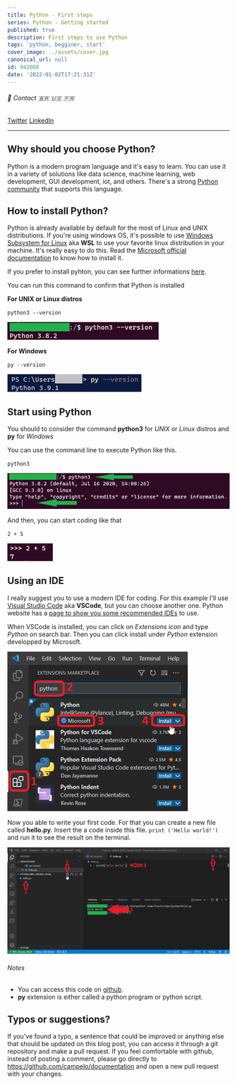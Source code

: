 ```yaml
---
title: Python - First steps
series: Python - Getting started
published: true
description: First steps to use Python
tags: 'python, begginer, start'
cover_image: ../assets/cover.jpg
canonical_url: null
id: 942660
date: '2022-01-02T17:21:31Z'
---
```


###### :postbox: Contact :brazil: :us: :fr:

[Twitter](https://twitter.com/campelo87)
[LinkedIn](https://www.linkedin.com/in/flavio-campelo/?locale=en_US)

---

## Why should you choose Python?

Python is a modern program language and it's easy to learn. You can use it in a variety of solutions like data science, machine learning, web development, GUI development, iot, and others. There's a strong [Python community](https://www.python.org/community/) that supports this language.

## How to install Python?

Python is already available by default for the most of Linux and UNIX distributions. If you're using windows OS, it's possible to use [Windows Subsystem for Linux](https://docs.microsoft.com/en-us/windows/wsl/about) aka **WSL** to use your favorite linux distribution in your machine. It's really easy to do this. Read the [Microsoft official documentation](https://docs.microsoft.com/en-us/windows/wsl/install) to know how to install it.

If you prefer to install pyhton, you can see further informations [here](https://wiki.python.org/moin/BeginnersGuide/Download).

You can run this command to confirm that Python is installed

**For UNIX or Linux distros**

```
python3 --version
```

![Image 1](./assets/img1.png)

**For Windows**

```
py --version
```

![Image 2](./assets/img2.png)

## Start using Python

You should to consider the command **python3** for *UNIX* or *Linux* distros and **py** for *Windows*

You can use the command line to execute Python like this.

```
python3
``` 

![Image 3](./assets/img3.png)

And then, you can start coding like that

```
2 + 5
```

![Image 4](./assets/img4.png)

## Using an IDE

I really suggest you to use a modern IDE for coding. For this example I'll use [Visual Studio Code](https://code.visualstudio.com/download) aka **VSCode**, but you can choose another one. Python website has a [page to show you some recommended IDEs](https://wiki.python.org/moin/IntegratedDevelopmentEnvironments) to use.

When VSCode is installed, you can click on *Extensions icon* and type *Python* on search bar. Then you can click install under *Python* extension developped by Microsoft.

![Image 5](./assets/img5.png)

Now you able to write your first code. For that you can create a new file called **hello.py**. Insert the a code inside this file. ```print ('Hello world!')``` and run it to see the result on the terminal.

![Image 6](./assets/img6.png)

###### Notes

- You can access this code on [github](https://github.com/campelo/Python-First-steps).
- **py** extension is either called a python program or python script.

## Typos or suggestions?

If you've found a typo, a sentence that could be improved or anything else that should be updated on this blog post, you can access it through a git repository and make a pull request. If you feel comfortable with github, instead of posting a comment, please go directly to https://github.com/campelo/documentation and open a new pull request with your changes.